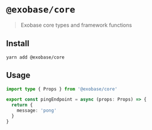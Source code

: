 # `@exobase/core`

> Exobase core types and framework functions

## Install

```
yarn add @exobase/core
```

## Usage

```ts
import type { Props } from '@exobase/core'

export const pingEndpoint = async (props: Props) => {
  return { 
    message: 'pong' 
  }
}
```
